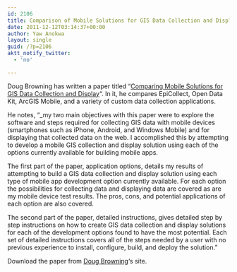 ```yaml
---
id: 2106
title: Comparison of Mobile Solutions for GIS Data Collection and Display
date: 2011-12-12T03:14:37+00:00
author: Yaw Anokwa
layout: single
guid: /?p=2106
aktt_notify_twitter:
  - 'no'

---
```

Doug Browning has written a paper titled &#8220;[Comparing Mobile Solutions for GIS Data Collection and Display](https://sites.google.com/site/dougbrowningportfolio/Resources/mobile-gis)&#8220;. In it, he compares EpiCollect, Open Data Kit, ArcGIS Mobile, and a variety of custom data collection applications. 

He notes, &#8220;_my two main objectives with this paper were to explore the software and steps required for collecting GIS data with mobile devices (smartphones such as iPhone, Android, and Windows Mobile) and for displaying that collected data on the web. I accomplished this by attempting to develop a mobile GIS collection and display solution using each of the options currently available for building mobile apps.</p> 

The first part of the paper, application options, details my results of attempting to build a GIS data collection and display solution using each type of mobile app development option currently available. For each option the possibilities for collecting data and displaying data are covered as are my mobile device test results. The pros, cons, and potential applications of each option are also covered.

The second part of the paper, detailed instructions, gives detailed step by step instructions on how to create GIS data collection and display solutions for each of the development options found to have the most potential. Each set of detailed instructions covers all of the steps needed by a user with no previous experience to install, configure, build, and deploy the solution.</em>&#8221;

Download the paper from [Doug Browning](https://sites.google.com/site/dougbrowningportfolio/Resources/mobile-gis)&#8216;s site.
